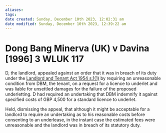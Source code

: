 ```yaml
---
aliases: 
tags: 
date created: Sunday, December 10th 2023, 12:02:31 am
date modified: Sunday, December 10th 2023, 12:39:22 am
---
```


# Dong Bang Minerva (UK) v Davina [1996] 3 WLUK 117

D, the landlord, appealed against an order that it was in breach of its duty under the [Landlord and Tenant Act 1954 s.1(1)](https://uk.westlaw.com/Document/I6A172190E44811DA8D70A0E70A78ED65/View/FullText.html?originationContext=document&transitionType=DocumentItem&ppcid=1d238d2a0ea042319f1319a0b4415e1c&contextData=(sc.Default)) by requiring an unreasonable condition from DBM, the tenant, on a request for a licence to underlet and was liable for unsettled damages for the failure of the proposed underletting. D had required an undertaking that DBM indemnify it against specified costs of GBP 4,500 for a standard licence to underlet.

Held, dismissing the appeal, that although it might be acceptable for a landlord to require an undertaking as to his reasonable costs before consenting to an underlease, in the instant case the estimated fees were unreasonable and the landlord was in breach of its statutory duty.
